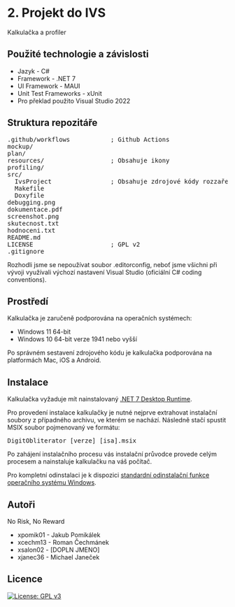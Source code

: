 # 2. Projekt do IVS
Kalkulačka a profiler

Použité technologie a závislosti
--------
- Jazyk - C#
- Framework - .NET 7
- UI Framework - MAUI
- Unit Test Frameworks - xUnit
- Pro překlad použito Visual Studio 2022

Struktura repozitáře
---------
<pre>
.github/workflows           ; Github Actions  
mockup/  
plan/  
resources/                  ; Obsahuje ikony  
profiling/  
src/  
  IvsProject                ; Obsahuje zdrojové kódy rozzařené v projektech (včetně profileru)  
  Makefile  
  Doxyfile  
debugging.png  
dokumentace.pdf  
screenshot.png  
skutecnost.txt  
hodnoceni.txt  
README.md  
LICENSE                     ; GPL v2
.gitignore  
</pre>

Rozhodli jsme se nepoužívat soubor .editorconfig, neboť jsme všichni při vývoji využívali výchozí nastavení Visual Studio (oficiální C# coding conventions).

Prostředí
---------
Kalkulačka je zaručeně podporována na operačních systémech:
* Windows 11 64-bit
* Windows 10 64-bit verze 1941 nebo vyšší

Po správném sestavení zdrojového kódu je kalkulačka podporována na platformách Mac, iOS a Android.  

Instalace
---------

Kalkulačka vyžaduje mít nainstalovaný [.NET 7 Desktop Runtime](https://dotnet.microsoft.com/en-us/download/dotnet/7.0).

Pro provedení instalace kalkulačky je nutné nejprve extrahovat instalační soubory z případného archivu, ve kterém se nachází. 
Následně stačí spustit MSIX soubor pojmenovaný ve formátu:
<pre>
DigitObliterator_[verze]_[isa].msix
</pre>

Po zahájení instalačního procesu vás instalační průvodce provede celým procesem a nainstaluje kalkulačku na váš počítač.

Pro kompletní odinstalaci je k dispozici [standardní odinstalační funkce operačního systému Windows](https://support.microsoft.com/cs-cz/windows/odinstalace-nebo-odebrání-aplikací-a-programů-ve-windows-4b55f974-2cc6-2d2b-d092-5905080eaf98#ID0EBD=Windows_11).

Autoři
------

No Risk, No Reward
- xpomik01 - Jakub Pomikálek
- xcechm13 - Roman Čechmánek
- xsalon02 - [DOPLN JMENO]
- xjanec36 - Michael Janeček

Licence
-------

[![License: GPL v3](https://img.shields.io/badge/License-GPLv3-blue.svg)](https://www.gnu.org/licenses/gpl-3.0)

